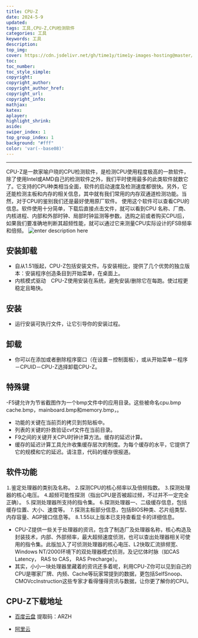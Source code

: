 ```yaml
---
title: CPU-Z
date: 2024-5-9
updated:
tags: 工具,CPU-Z,CPU检测软件
categories: 工具
keywords: 工具
description:
top_img: 
cover: https://cdn.jsdelivr.net/gh/time1y/time1y-images-hosting@master/20240509/c995d143ad4bd1137c4b5eee58afa40f4afb0563.2cepq0r7h2sk.webp
toc:
toc_number:
toc_style_simple:
copyright:
copyright_author:
copyright_author_href:
copyright_url:
copyright_info:
mathjax:
katex:
aplayer:
highlight_shrink:
aside:
swiper_index: 1
top_group_index: 1
background: "#fff"
color: 'var(--base08)'
---
```


----------


CPU-Z是一款家喻户晓的CPU检测软件，是检测CPU使用程度极高的一款软件，除了使用Intel或AMD自己的检测软件之外，我们平时使用最多的此类软件就数它了。它支持的CPU种类相当全面，软件的启动速度及检测速度都很快。另外，它还能检测主板和内存的相关信息，其中就有我们常用的内存双通道检测功能。当然，对于CPU的鉴别我们还是最好使用原厂软件。
使用这个软件可以查看CPU的信息。软件使用十分简单，下载后直接点击文件，就可以看到CPU 名称、厂商、内核进程、内部和外部时钟、局部时钟监测等参数。选购之前或者购买CPU后，如果我们要准确地判断其超频性能，就可以通过它来测量CPU实际设计的FSB频率和倍频。
![enter description here](https://cdn.jsdelivr.net/gh/time1y/time1y-images-hosting@master/20240509/c995d143ad4bd1137c4b5eee58afa40f4afb0563.2cepq0r7h2sk.webp)

## 安装卸载
- 自从1.51版起，CPU-Z包括安装文件。与安装相比，提供了几个优势的独立版本：安装程序创造条目到开始菜单，在桌面上。
- 内核模式驱动　CPU-Z使用安装在系统，避免安装/删除它在每跑。使过程更稳定且略快。
## 安装
- 运行安装可执行文件，让它引导你的安装过程。

## 卸载
- 你可以在添加或者删除程序窗口（在设置－控制面板），或从开始菜单－程序－CPUID－CPU-Z选择卸载CPU-Z。

## 特殊键
-F5键允许为节省截图作为一个bmp文件中的应用目录。这些被命名cpu.bmp cache.bmp，mainboard.bmp和memory.bmp，。
- 功能的关键在当前页的拷贝到剪贴板中。
- 列表的关键的扑救验证cvf文件在当前目录。
- F9之间的关键开关CPU时钟计算方法。缓存的延迟计算。
- 缓存的延迟计算工具允许收集缓存层次的制度。为每个缓存的水平，它提供了它的规模和它的延迟。请注意，代码的缓存很报道。

## 软件功能
⒈鉴定处理器的类别及名称。
⒉探测CPU的核心频率以及倍频指数。
⒊探测处理器的核心电压。
⒋超频可能性探测（指出CPU是否被超过频，不过并不一定完全正确）。
⒌探测处理器所支持的指令集。
⒍探测处理器一、二级缓存信息，包括缓存位置、大小、速度等。
⒎探测主板部分信息，包括BIOS种类、芯片组类型、内存容量、AGP接口信息等。
⒏1.55以上版本已支持查看显卡的详细信息。
- CPU-Z提供一些关于处理器的资讯，包含了制造厂及处理器名称，核心构造及封装技术，内部、外部频率，最大超频速度侦测，也可以查出处理器相关可使用的指令集。此版加入了可侦测处理器的核心电压、L2快取汇流排频宽、Windows NT/2000环境下的双处理器模式侦测，及记忆体时脉（如CAS Latency， RAS to CAS， RAS Precharge）。
- 其实，小小一块处理器里藏着的资讯还多着呢，利用CPU-Z你可以见到自己的CPU是哪家厂牌、内频、Cache等玩家常提到的数据，更包括SelfSnoop、CMOVccInstruction这些专家才看得懂得资讯与数据，让你更了解你的CPU。

## CPU-Z下载地址

-  [百度云盘](https://pan.baidu.com/s/1CVLXWkDSv16N-WDx6t5_Ig?pwd=ARZH)                          提取码：ARZH
 
-  [阿里云](https://www.alipan.com/s/8Eb51nJbroE)